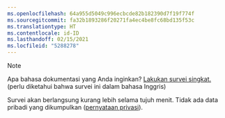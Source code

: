 ```yaml
---
ms.openlocfilehash: 64a955d5049c996ecbcde82b182390d7f19f774f
ms.sourcegitcommit: fa32b1893286f20271fa4ec4be8fc68bd135f53c
ms.translationtype: HT
ms.contentlocale: id-ID
ms.lasthandoff: 02/15/2021
ms.locfileid: "5288278"
---
```

> [!NOTE]
>Apa bahasa dokumentasi yang Anda inginkan? [Lakukan survei singkat.](https://aka.ms/BAG_Docs_Language_Survey) (perlu diketahui bahwa survei ini dalam bahasa Inggris)
>
>Survei akan berlangsung kurang lebih selama tujuh menit. Tidak ada data pribadi yang dikumpulkan ([pernyataan privasi](https://go.microsoft.com/fwlink/?LinkId=521839)).
